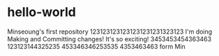 # hello-world
Minseoung's first repository
1231231231231231231231323123
I'm doing Making and Committing changes! It's so exciting!
3453453454363463
123123144325235
453346346253535
4353463463
form Min
